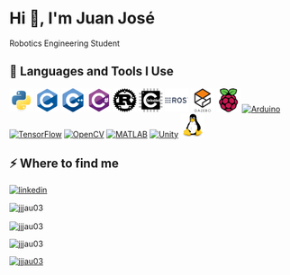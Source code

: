 <h1>Hi 👋, I'm Juan José</h1>
<p>Robotics Engineering Student </p>
<h2>🚀 Languages and Tools I Use</h2>
 
<p>
<a href="https://www.python.org/" target="_blank"><img src="https://raw.githubusercontent.com/devicons/devicon/master/icons/python/python-original.svg" alt="Python" width="42" height="42"/></a>
<a href="https://en.wikipedia.org/wiki/C_(programming_language)" target="_blank"><img src="https://raw.githubusercontent.com/devicons/devicon/master/icons/c/c-original.svg" alt="C" width="42" height="42"/></a>
<a href="https://www.cplusplus.com/" target="_blank"><img src="https://raw.githubusercontent.com/devicons/devicon/master/icons/cplusplus/cplusplus-original.svg" alt="C++" width="42" height="42"/></a>
<a href="https://learn.microsoft.com/en-us/dotnet/csharp/" target="_blank"><img src="https://raw.githubusercontent.com/devicons/devicon/master/icons/csharp/csharp-original.svg" alt="C#" width="42" height="42"/></a>
<a href="https://www.rust-lang.org/" target="_blank"><img src="https://raw.githubusercontent.com/devicons/devicon/master/icons/rust/rust-original.svg" alt="Rust" width="42" height="42"/></a>
<a href="#" target="_blank"><img src="https://raw.githubusercontent.com/devicons/devicon/master/icons/embeddedc/embeddedc-original-wordmark.svg" alt="Embedded C" width="42" height="42"/></a>
<a href="https://www.ros.org/" target="_blank"><img src="https://raw.githubusercontent.com/devicons/devicon/master/icons/ros/ros-original-wordmark.svg" alt="ROS" width="42" height="42"/></a>
<a href="http://gazebosim.org/" target="_blank"><img src="https://raw.githubusercontent.com/devicons/devicon/master/icons/gazebo/gazebo-original-wordmark.svg" alt="Gazebo" width="42" height="42"/></a>
<a href="https://www.raspberrypi.org/" target="_blank"><img src="https://raw.githubusercontent.com/devicons/devicon/master/icons/raspberrypi/raspberrypi-original.svg" alt="Raspberry Pi" width="42" height="42"/></a>
<a href="https://www.arduino.cc/" target="_blank"><img src="https://cdn.worldvectorlogo.com/logos/arduino-1.svg" alt="Arduino" width="42" height="42"/></a>
<a href="https://www.tensorflow.org/" target="_blank"><img src="https://www.vectorlogo.zone/logos/tensorflow/tensorflow-icon.svg" alt="TensorFlow" width="42" height="42"/></a>
<a href="https://opencv.org/" target="_blank"><img src="https://www.vectorlogo.zone/logos/opencv/opencv-icon.svg" alt="OpenCV" width="42" height="42"/></a>
<a href="https://www.mathworks.com/products/matlab.html" target="_blank"><img src="https://upload.wikimedia.org/wikipedia/commons/2/21/Matlab_Logo.png" alt="MATLAB" width="42" height="42"/></a>
<a href="https://unity.com/" target="_blank"><img src="https://www.vectorlogo.zone/logos/unity3d/unity3d-icon.svg" alt="Unity" width="42" height="42"/></a>
<a href="https://www.linux.org/" target="_blank"><img src="https://raw.githubusercontent.com/devicons/devicon/master/icons/linux/linux-original.svg" alt="Linux" width="42" height="42"/></a>
</p>

<h2>⚡️ Where to find me</h2>
<p><a target="_blank" href="https://www.linkedin.com/in/juan-josé-jáuregui-2824b229a/" style="display: inline-block;"><img src="https://img.shields.io/badge/linkedin-logo?style=for-the-badge&logo=linkedin&logoColor=white&color=%230a77b6" alt="linkedin" /></a></p>
<p><img align="center" src="https://github-readme-stats.vercel.app/api?username=jjjau03&show_icons=true&locale=en" alt="jjjau03" /></p>
<p><img align="center" src="https://github-readme-streak-stats.herokuapp.com/?user=jjjau03&" alt="jjjau03" /></p>
<p><img src="https://github-readme-stats.vercel.app/api/top-langs?username=jjjau03&show_icons=true&locale=en&layout=compact" alt="jjjau03" /></p>
<p><a href="https://github.com/ryo-ma/github-profile-trophy"><img src="https://github-profile-trophy.vercel.app/?username=jjjau03" alt="jjjau03" /></a></p>
